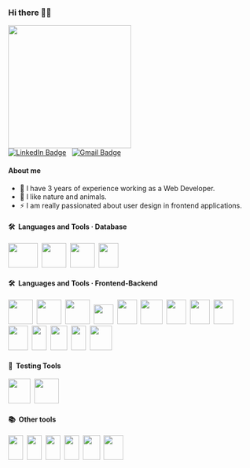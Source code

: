 ### Hi there 👋🏽

  <img src="https://media.giphy.com/media/uB86ZyWQsnFSGYe2sA/giphy.gif" width="250"/>
  <br>
  <a href="https://www.linkedin.com/in/anna-lopez-ribo"><img src="https://img.shields.io/badge/LinkedIn-blue?style=for-the-badge&logo=linkedin&logoColor=white" alt="LinkedIn Badge"></a>&nbsp;&nbsp;
  <a href="MAILTO:annalopezribo@gmail.com"><img src="https://img.shields.io/badge/Gmail-D14836?style=for-the-badge&logo=gmail&logoColor=white" alt="Gmail Badge"></a>

#### About me
<p>
<ul>
<li>🔭 I have 3 years of experience working as a Web Developer.</li>
<li>🌱 I like nature and animals.</li>
<li>⚡ I am really passionated about user design in frontend applications.</li>
</ul>
</p>  

#### 🛠 &nbsp;Languages and Tools · Database

<p>
<img src="https://cdn.jsdelivr.net/gh/devicons/devicon/icons/mysql/mysql-original-wordmark.svg" width="60" height="50"/>&nbsp;
<img src="https://cdn.jsdelivr.net/gh/devicons/devicon/icons/oracle/oracle-original.svg" width="50" height="50"/>&nbsp;   
<img src="https://cdn.jsdelivr.net/gh/devicons/devicon/icons/microsoftsqlserver/microsoftsqlserver-plain-wordmark.svg" width="50" height="50"/>&nbsp;  
<img src="https://cdn.jsdelivr.net/gh/devicons/devicon/icons/mongodb/mongodb-plain-wordmark.svg" width="40" height="50"/>&nbsp;            
</p>


#### 🛠 &nbsp;Languages and Tools · Frontend-Backend

<p>
<img src="https://cdn.jsdelivr.net/gh/devicons/devicon/icons/php/php-original.svg" width="50" height="50" />&nbsp;
<img src="https://cdn.jsdelivr.net/gh/devicons/devicon/icons/java/java-original-wordmark.svg" width="50" height="50"/>&nbsp;
<img src="https://cdn.jsdelivr.net/gh/devicons/devicon/icons/nodejs/nodejs-plain-wordmark.svg" width="50" height="50"/>&nbsp; 
<img src="https://upload.wikimedia.org/wikipedia/commons/a/ab/Swagger-logo.png?20170812110931" width="auto" height="40"/>&nbsp; 
<img src="https://cdn.jsdelivr.net/gh/devicons/devicon/icons/csharp/csharp-plain.svg" width="40" height="50"/>&nbsp;
<img src="https://cdn.jsdelivr.net/gh/devicons/devicon/icons/git/git-plain-wordmark.svg" width="45" height="50"/>&nbsp;
<img src="https://cdn.jsdelivr.net/gh/devicons/devicon/icons/html5/html5-plain-wordmark.svg" width="40" height="50"/>&nbsp;
<img src="https://cdn.jsdelivr.net/gh/devicons/devicon/icons/css3/css3-plain-wordmark.svg" width="40" height="50"/>&nbsp;
<img src="https://cdn.jsdelivr.net/gh/devicons/devicon/icons/bootstrap/bootstrap-plain.svg" width="40" height="50"/>&nbsp;
<img src="https://cdn.jsdelivr.net/gh/devicons/devicon/icons/jquery/jquery-plain-wordmark.svg" width="40" height="50"/>&nbsp;
<img src="https://cdn.jsdelivr.net/gh/devicons/devicon/icons/javascript/javascript-plain.svg" width="30" height="50"/>&nbsp;
<img src="https://cdn.jsdelivr.net/gh/devicons/devicon/icons/angularjs/angularjs-plain.svg" width="34" height="50"/>&nbsp;
<img src="https://cdn.jsdelivr.net/gh/devicons/devicon/icons/vuejs/vuejs-original.svg" width="30" height="50"/>&nbsp;
<img src="https://cdn.jsdelivr.net/gh/devicons/devicon/icons/codeigniter/codeigniter-plain-wordmark.svg" width="45" height="50"/>&nbsp;

</p>

#### 🧪 &nbsp;Testing Tools
<p>
<img src="https://cdn.jsdelivr.net/gh/devicons/devicon/icons/mocha/mocha-plain.svg" width="45" height="50"/>&nbsp;
<img src="https://avatars.githubusercontent.com/u/1515293?s=280&v=4" width="auto" height="50"/>&nbsp;
</p>

#### 📚 &nbsp;Other tools

<img src="https://cdn.jsdelivr.net/gh/devicons/devicon/icons/photoshop/photoshop-plain.svg" width="30" height="50"/>&nbsp;
<img src="https://cdn.jsdelivr.net/gh/devicons/devicon/icons/aftereffects/aftereffects-original.svg" width="30" height="50"/>&nbsp;
<img src="https://cdn.jsdelivr.net/gh/devicons/devicon/icons/illustrator/illustrator-plain.svg" width="30" height="50"/>&nbsp;
<img src="https://cdn.jsdelivr.net/gh/devicons/devicon/icons/figma/figma-original.svg" width="30" height="50"/>&nbsp;
<img src="https://cdn.jsdelivr.net/gh/devicons/devicon/icons/jira/jira-original-wordmark.svg" width="35" height="50"/>&nbsp;
<img src="https://cdn.jsdelivr.net/gh/devicons/devicon/icons/heroku/heroku-plain-wordmark.svg" width="40" height="50"/>&nbsp;
          
          

          
          
          
          








